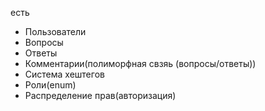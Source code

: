 есть
- Пользователи
- Вопросы
- Ответы
- Комментарии(полиморфная свзяь (вопросы/ответы))
- Система хештегов
- Роли(enum)
- Распределение прав(авторизация)
